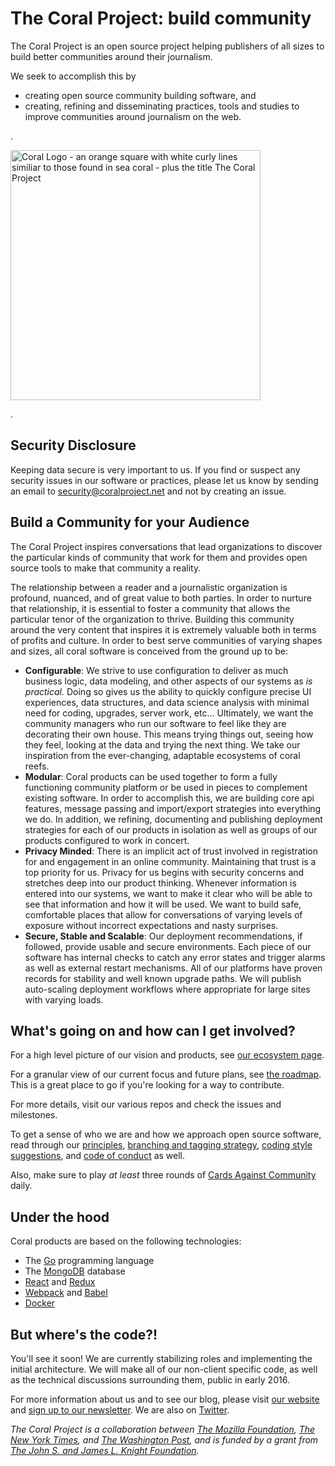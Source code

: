# The Coral Project: build community

The Coral Project is an open source project helping publishers of all sizes to build better communities around their journalism.

We seek to accomplish this by

* creating open source community building software, and
* creating, refining and disseminating practices, tools and studies to improve communities around journalism on the web.

.

<img src="https://coralproject.net/wp-content/uploads/2015/10/coralWordMark-1.5.png" width="400px" title="Coral Logo - an orange square with white curly lines similiar to those found in sea coral - plus the title The Coral Project" />

.

## Security Disclosure

Keeping data secure is very important to us.  If you find or suspect any security issues in our software or practices, please let us know by sending an email to [security@coralproject.net](mailto:security@coralproject.net) and not by creating an issue.

## Build a Community for your Audience

The Coral Project inspires conversations that lead organizations to discover the particular kinds of community that work for them and provides open source tools to make that community a reality.

The relationship between a reader and a journalistic organization is profound, nuanced, and of great value to both parties. In order to nurture that relationship, it is essential to foster a community that allows the particular tenor of the organization to thrive. Building this community around the very content that inspires it is extremely valuable both in terms of profits and culture. In order to best serve communities of varying shapes and sizes, all coral software is conceived from the ground up to be:

* __Configurable__: We strive to use configuration to deliver as much business logic, data modeling, and other aspects of our systems as _is practical._ Doing so gives us the ability to quickly configure precise UI experiences, data structures, and data science analysis with minimal need for coding, upgrades, server work, etc... Ultimately, we want the community managers who run our software to feel like they are decorating their own house. This means trying things out, seeing how they feel, looking at the data and trying the next thing. We take our inspiration from the ever-changing, adaptable ecosystems of coral reefs.
* __Modular__: Coral products can be used together to form a fully functioning community platform or be used in pieces to complement existing software. In order to accomplish this, we are building core api features, message passing and import/export strategies into everything we do.  In addition, we refining, documenting and publishing deployment strategies for each of our products in isolation as well as groups of our products configured to work in concert.
* __Privacy Minded__: There is an implicit act of trust involved in registration for and engagement in an online community. Maintaining that trust is a top priority for us. Privacy for us begins with security concerns and stretches deep into our product thinking. Whenever information is entered into our systems, we want to make it clear who will be able to see that information and how it will be used. We want to build safe, comfortable places that allow for conversations of varying levels of exposure without incorrect expectations and nasty surprises.
* __Secure, Stable and Scalable__: Our deployment recommendations, if followed, provide usable and secure environments. Each piece of our software has internal checks to catch any error states and trigger alarms as well as external restart mechanisms. All of our platforms have proven records for stability and well known upgrade paths. We will publish auto-scaling deployment workflows where appropriate for large sites with varying loads.

## What's going on and how can I get involved?

For a high level picture of our vision and products, see [our ecosystem page](ECOSYSTEM.md).

For a granular view of our current focus and future plans, see [the roadmap](ROADMAP.md).  This is a great place to go if you're looking for a way to contribute.  

For more details, visit our various repos and check the issues and milestones.

To get a sense of who we are and how we approach open source software, read through our [principles](PRINCIPLES.md), [branching and tagging strategy](BRANCHES-AND-TAGS.md), [coding style suggestions](CODE-STYLES.md), and [code of conduct](CODE-OF-CONDUCT.md) as well.

Also, make sure to play _at least_ three rounds of [Cards Against Community](cards) daily.

## Under the hood
Coral products are based on the following technologies:

* The [Go](https://golang.org) programming language
* The [MongoDB](https://www.mongodb.org/) database
* [React](https://facebook.github.io/react/) and [Redux](https://github.com/rackt/redux)
* [Webpack](https://webpack.github.io/) and [Babel](https://babeljs.io/)
* [Docker](https://www.docker.com/)


## But where's the code?!

You'll see it soon! We are currently stabilizing roles and implementing the initial architecture. We will make all of our non-client specific code, as well as the technical discussions surrounding them, public in early 2016.  


For more information about us and to see our blog, please visit [our website](https://coralproject.net) and [sign up to our newsletter](http://tinyletter.com/coralproject). We are also on [Twitter](https://twitter.com/coralproject).

_The Coral Project is a collaboration between [The Mozilla Foundation](https://www.mozilla.org/en-US/foundation/), [The New York Times](http://nytimes.com), and [The Washington Post](http://washingtonpost.com), and is funded by a grant from [The John S. and James L. Knight Foundation](http://knightfoundation.org)._

